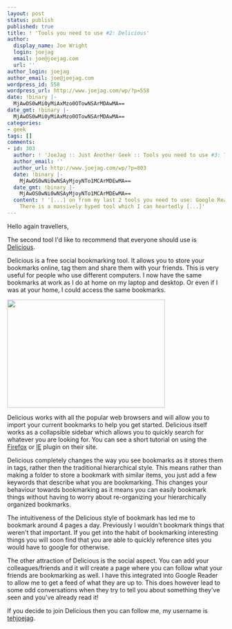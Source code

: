```yaml
---
layout: post
status: publish
published: true
title: ! 'Tools you need to use #2: Delicious'
author:
  display_name: Joe Wright
  login: joejag
  email: joe@joejag.com
  url: ''
author_login: joejag
author_email: joe@joejag.com
wordpress_id: 558
wordpress_url: http://www.joejag.com/wp/?p=558
date: !binary |-
  MjAwOS0wMi0yMiAxMzo0OTowNSArMDAwMA==
date_gmt: !binary |-
  MjAwOS0wMi0yMiAxMzo0OTowNSArMDAwMA==
categories:
- geek
tags: []
comments:
- id: 303
  author: ! 'JoeJag :: Just Another Geek :: Tools you need to use #3: Twitter'
  author_email: ''
  author_url: http://www.joejag.com/wp/?p=803
  date: !binary |-
    MjAwOS0wNi0wNSAyMjoyNTo1MCArMDEwMA==
  date_gmt: !binary |-
    MjAwOS0wNi0wNSAyMjoyNTo1MCArMDEwMA==
  content: ! '[...] on from my last 2 tools you need to use: Google Reader and Delicious.
    There is a massively hyped tool which I can heartedly [...]'
---
```

<p>Hello again travellers,</p>
<p>The second tool I'd like to recommend that everyone should use is <a href="http://delicious.com">Delicious</a>.</p>
<p>Delicious is a free social bookmarking tool.  It allows you to store your bookmarks online, tag them and share them with your friends.  This is very useful for people who use different computers.  I now have the same bookmarks at work as I do at home on my laptop and desktop.  Or even if I was at your home, I could access the same bookmarks.</p>
<p><a class="SingleFancy" title="Delicious Screenshot" href="{{ site.url }}/images/2009/delicious.png"><img width="365" height="250" src="{{ site.url }}/images/2009/delicious.png" class="text-align: center;" /></a></p>
<p>Delicious works with all the popular web browsers and will allow you to import your current bookmarks to help you get started.  Delicious itself works as a collapsible sidebar which allows you to quickly search for whatever you are looking for.  You can see a short tutorial on using the <a href="http://delicious.com/help/quicktour/firefox">Firefox</a> or <a href="http://delicious.com/help/quicktour/ie">IE</a> plugin on their site.</p>
<p>Delicious completely changes the way you see bookmarks as it stores them in tags, rather then the traditional hierarchical style.  This means rather than making a folder to store a bookmark with similar items, you just add a few keywords that describe what you are bookmarking.  This changes your behaviour towards bookmarking as it means you can easily bookmark things without having to worry about re-organizing your hierarchically organized bookmarks.</p>
<p>The intuitiveness of the Delicious style of bookmark has led me to bookmark around 4 pages a day.  Previously I wouldn't bookmark things that weren't that important.  If you get into the habit of bookmarking interesting things you will soon find that you are able to quickly reference sites you would have to google for otherwise.</p>
<p>The other attraction of Delicious is the social aspect.  You can add your colleagues/friends and it will create a page where you can follow what your friends are bookmarking as well.  I have this integrated into Google Reader to allow me to get a feed of what they are up to.  This does however lead to some odd conversations when they try to tell you about something they've seen and you've already read it!</p>
<p>If you decide to join Delicious then you can follow me, my username is <a href="http://delicious.com/tehjoejag">tehjoejag</a>.</p>
